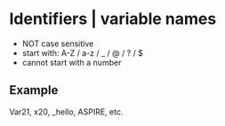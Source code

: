 # Identifiers | variable names
- NOT case sensitive
- start with: A-Z / a-z / _ / @ / ? / $
- cannot start with a number

## Example
Var21, x20, _hello, ASPIRE, etc.